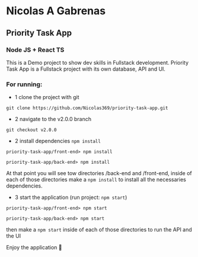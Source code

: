 # Nicolas A Gabrenas

## Priority Task App


### Node JS + React TS


This is a Demo project to show dev skills in Fullstack development.
Priority Task App is a Fullstack project with its own database, API and UI.

### For running: 
- 1 clone the project with git 
```
git clone https://github.com/Nicolas369/priority-task-app.git
```
- 2 navigate to the v2.0.0 branch 
```
git checkout v2.0.0
```
- 2 install dependencies `npm install`
```
priority-task-app/front-end> npm install

priority-task-app/back-end> npm install
```
At that point you will see tow directories /back-end and /front-end, inside of each of those directories make a `npm install` to install all the necessaries dependencies.

- 3 start the application (run project: `npm start`)
```
priority-task-app/front-end> npm start

priority-task-app/back-end> npm start
```

then make a `npm start` inside of each of those directories to run the API and the UI

Enjoy the application 👾